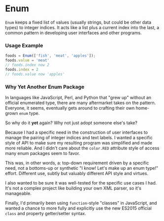 # Enum

`Enum` keeps a fixed list of values (usually strings,
but could be other data types) to integer
indices. It acts like a list plus
a current index into the last, a common
pattern in developing user
interfaces and other programs.


### Usage Example

```javascript
foods = Enum(['fish', 'meat', 'apples']);
foods.value = 'meat'
// foods.index now 2
foods.index = 2
// foods.value now 'apples'
```

### Why Yet Another Enum Package

In languages like JavaScript, Perl, and Python that
"grew up" without an official enumerated
type, there are many aftermarket
takes on the pattern.
Everyone, it seems, eventually gets around to
crafting their own home-grown `enum` type.

So why do it **yet** again? Why not just
adopt someone else's
take?

Because I had a specific need in the construction of user interfaces to manage
the pairing of integer indices and text labels. I wanted a specific style of API
to make sure my resulting program was simplified and made more reliable. And I
didn't care about the `color.RED` attribute style of access many enum packages
seem to favor.

This was, in other words, a: top-down requirement driven by a specific need, not
a bottoms-up or synthetic "I know! Let's make up an enum type!" effort.
Different use, subtly but valuably different API style and virtues.

I also wanted to be sure it was well-tested for the specific use cases I had.
It's not a complex project like building your own XML parser, so it's
manageable.

Finally, I'd primarily been using `function`-style "classes" in
JavaScript, and wanted a chance to more fully and
explicitly use the new ES2015 official `class` and
property getter/setter syntax.
